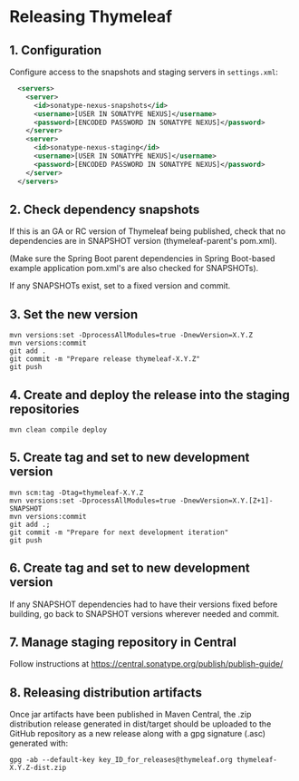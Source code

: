 # Releasing Thymeleaf

## 1. Configuration

Configure access to the snapshots and staging servers in `settings.xml`:

```xml
  <servers>
    <server>
      <id>sonatype-nexus-snapshots</id>
      <username>[USER IN SONATYPE NEXUS]</username>
      <password>[ENCODED PASSWORD IN SONATYPE NEXUS]</password>
    </server>
    <server>
      <id>sonatype-nexus-staging</id>
      <username>[USER IN SONATYPE NEXUS]</username>
      <password>[ENCODED PASSWORD IN SONATYPE NEXUS]</password>
    </server>
  </servers>
```

## 2. Check dependency snapshots

If this is an GA or RC version of Thymeleaf being published, check that no
dependencies are in SNAPSHOT version (thymeleaf-parent's pom.xml).

(Make sure the Spring Boot parent dependencies in Spring Boot-based example
application pom.xml's are also checked for SNAPSHOTs).

If any SNAPSHOTs exist, set to a fixed version and commit.

## 3. Set the new version

```shell
mvn versions:set -DprocessAllModules=true -DnewVersion=X.Y.Z
mvn versions:commit
git add .
git commit -m "Prepare release thymeleaf-X.Y.Z"
git push
```

## 4. Create and deploy the release into the staging repositories

```shell
mvn clean compile deploy
```

## 5. Create tag and set to new development version

```shell
mvn scm:tag -Dtag=thymeleaf-X.Y.Z
mvn versions:set -DprocessAllModules=true -DnewVersion=X.Y.[Z+1]-SNAPSHOT
mvn versions:commit
git add .;
git commit -m "Prepare for next development iteration"
git push
```

## 6. Create tag and set to new development version

If any SNAPSHOT dependencies had to have their versions fixed before building, go
back to SNAPSHOT versions wherever needed and commit.

## 7. Manage staging repository in Central

Follow instructions at https://central.sonatype.org/publish/publish-guide/

## 8. Releasing distribution artifacts

Once jar artifacts have been published in Maven Central, the .zip distribution release
generated in dist/target should be uploaded to the GitHub repository as a new release
along with a gpg signature (.asc) generated with:

```shell
gpg -ab --default-key key_ID_for_releases@thymeleaf.org thymeleaf-X.Y.Z-dist.zip
```



